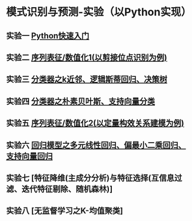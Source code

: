 # 模式识别与预测-实验（以Python实现）

## 实验一 [Python快速入门](https://github.com/ZhijunBioinf/Pattern-Recognition-and-Prediction/blob/master/Lab1_PythonLearning/PythonLearning.md)

## 实验二 [序列表征/数值化1(以剪接位点识别为例)](https://github.com/ZhijunBioinf/Pattern-Recognition-and-Prediction/blob/master/Lab2_SplicingSequencesCoding/sequence_coding.md)

## 实验三 [分类器之k近邻、逻辑斯蒂回归、决策树](https://github.com/ZhijunBioinf/Pattern-Recognition-and-Prediction/blob/master/Lab3_Classifiers_KNN-LR-DT/classifiers1.md)

## 实验四 [分类器之朴素贝叶斯、支持向量分类](https://github.com/ZhijunBioinf/Pattern-Recognition-and-Prediction/blob/master/Lab4_Classifiers_Bayes-SVM/classifiers2.md)

## 实验五 [序列表征/数值化2(以定量构效关系建模为例)](https://github.com/ZhijunBioinf/Pattern-Recognition-and-Prediction/blob/master/Lab5_PeptideSequencesCoding/sequence_coding2.md)

## 实验六 [回归模型之多元线性回归、偏最小二乘回归、支持向量回归](https://github.com/ZhijunBioinf/Pattern-Recognition-and-Prediction/blob/master/Lab6_Regression_MLR-PLSR-SVR/regress1.md)

## 实验七 [特征降维(主成分分析)与特征选择(互信息过滤、迭代特征剔除、随机森林)]

## 实验八 [无监督学习之K-均值聚类]

